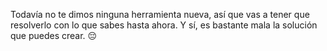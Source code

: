 Todavía no te dimos ninguna herramienta nueva, así que vas a tener que resolverlo con lo que sabes hasta ahora. Y sí, es bastante mala la solución que puedes crear. :pensive:
